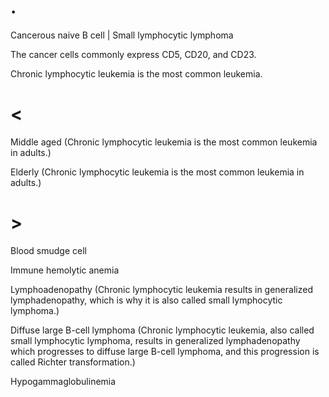 # .

Cancerous naive B cell | Small lymphocytic lymphoma

The cancer cells commonly express CD5, CD20, and CD23.

Chronic lymphocytic leukemia is the most common leukemia.

# <

Middle aged (Chronic lymphocytic leukemia is the most common leukemia in adults.)

Elderly (Chronic lymphocytic leukemia is the most common leukemia in adults.)

# >

Blood smudge cell

Immune hemolytic anemia

Lymphoadenopathy (Chronic lymphocytic leukemia results in generalized lymphadenopathy, which is why it is also called small lymphocytic lymphoma.)

Diffuse large B-cell lymphoma (Chronic lymphocytic leukemia, also called small lymphocytic lymphoma, results in generalized lymphadenopathy which progresses to diffuse large B-cell lymphoma, and this progression is called Richter transformation.)

Hypogammaglobulinemia
